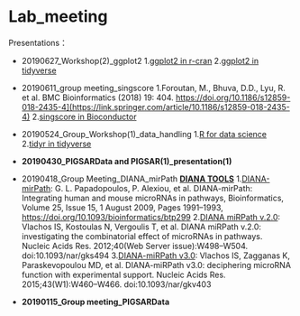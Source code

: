 # Lab_meeting
Presentations：
* 20190627_Workshop(2)_ggplot2
  1.[ggplot2 in r-cran](https://cran.r-project.org/web/packages/ggplot2/ggplot2.pdf)
  2.[ggplot2 in tidyverse](https://ggplot2.tidyverse.org/)
  
* 20190611_group meeting_singscore
  1.Foroutan, M., Bhuva, D.D., Lyu, R. et al. BMC Bioinformatics (2018) 19: 404. https://doi.org/10.1186/s12859-018-2435-4](https://link.springer.com/article/10.1186/s12859-018-2435-4)
  2.[singscore in Bioconductor](http://bioconductor.org/packages/release/bioc/html/singscore.html)
  
* 20190524_Group_Workshop(1)_data_handling
  1.[R for data science](https://r4ds.had.co.nz/wrangle-intro.html)
  2.[tidyr in tidyverse](https://tidyr.tidyverse.org/)
  
* **20190430_PIGSARData and PIGSAR(1)_presentation(1)**

* 20190418_Group Meeting_DIANA_mirPath
  [**DIANA TOOLS**](http://snf-515788.vm.okeanos.grnet.gr/)
  1.[DIANA-mirPath](https://academic.oup.com/bioinformatics/article/25/15/1991/211387):
    G. L. Papadopoulos, P. Alexiou, et al. DIANA-mirPath: Integrating human and mouse microRNAs in pathways, Bioinformatics, Volume 25, Issue 15, 1 August 2009, Pages 1991–1993, https://doi.org/10.1093/bioinformatics/btp299
  2.[DIANA miRPath v.2.0](https://www.ncbi.nlm.nih.gov/pmc/articles/PMC3394305/):
    Vlachos IS, Kostoulas N, Vergoulis T, et al. DIANA miRPath v.2.0: investigating the combinatorial effect of microRNAs in pathways. Nucleic Acids Res. 2012;40(Web Server issue):W498–W504. doi:10.1093/nar/gks494
  3.[DIANA-miRPath v3.0](https://www.ncbi.nlm.nih.gov/pmc/articles/PMC4489228/):
    Vlachos IS, Zagganas K, Paraskevopoulou MD, et al. DIANA-miRPath v3.0: deciphering microRNA function with experimental support. Nucleic Acids Res. 2015;43(W1):W460–W466. doi:10.1093/nar/gkv403
  
* **20190115_Group meeting_PIGSARData**


